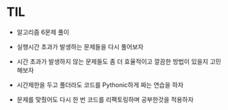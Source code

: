 # TIL

- 알고리즘 6문제 풀이

- 실행시간 초과가 발생하는 문제들을 다시 풀어보자

- 시간 초과가 발생하지 않는 문제들도 좀 더 효율적이고 깔끔한 방법이 있을지 고민해보자

- 시간제한을 두고 풀더라도 코드를 Pythonic하게 짜는 연습을 하자

- 문제를 맞췄어도 다시 한 번 코드를 리팩토링하며 공부한것을 적용하자
